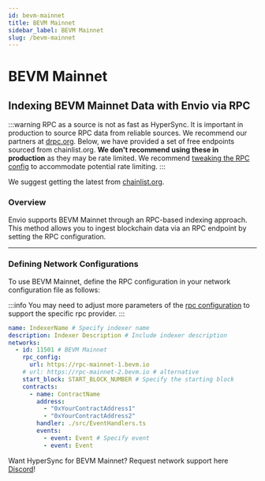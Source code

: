 ```yaml
---
id: bevm-mainnet
title: BEVM Mainnet
sidebar_label: BEVM Mainnet
slug: /bevm-mainnet
---
```


# BEVM Mainnet

## Indexing BEVM Mainnet Data with Envio via RPC

:::warning
RPC as a source is not as fast as HyperSync. It is important in production to source RPC data from reliable sources. We recommend our partners at [drpc.org](https://drpc.org). Below, we have provided a set of free endpoints sourced from chainlist.org. **We don't recommend using these in production** as they may be rate limited. We recommend [tweaking the RPC config](./rpc-sync) to accommodate potential rate limiting.
:::

We suggest getting the latest from [chainlist.org](https://chainlist.org).

### Overview

Envio supports BEVM Mainnet through an RPC-based indexing approach. This method allows you to ingest blockchain data via an RPC endpoint by setting the RPC configuration.

---

### Defining Network Configurations

To use BEVM Mainnet, define the RPC configuration in your network configuration file as follows:

:::info
You may need to adjust more parameters of the [rpc configuration](./rpc-sync) to support the specific rpc provider. 
:::

```yaml
name: IndexerName # Specify indexer name
description: Indexer Description # Include indexer description
networks:
  - id: 11501 # BEVM Mainnet
    rpc_config:
      url: https://rpc-mainnet-1.bevm.io 
    # url: https://rpc-mainnet-2.bevm.io # alternative
    start_block: START_BLOCK_NUMBER # Specify the starting block
    contracts:
      - name: ContractName
        address:
          - "0xYourContractAddress1"
          - "0xYourContractAddress2"
        handler: ./src/EventHandlers.ts
        events:
          - event: Event # Specify event
          - event: Event
```

Want HyperSync for BEVM Mainnet? Request network support here [Discord](https://discord.gg/fztEvj79m3)!
